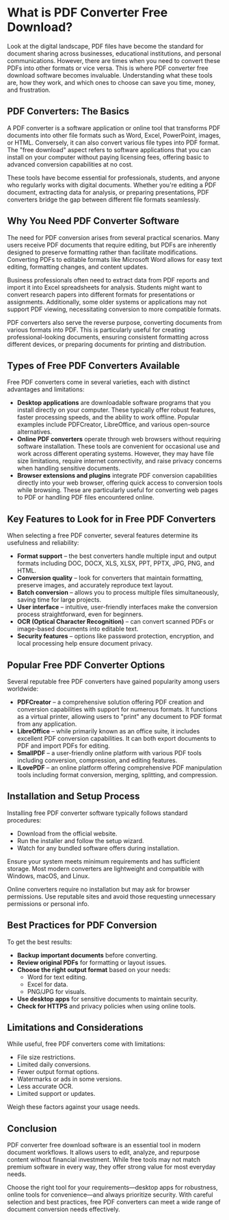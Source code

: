 # What is PDF Converter Free Download?

Look at the digital landscape, PDF files have become the standard for document sharing across businesses, educational institutions, and personal communications. However, there are times when you need to convert these PDFs into other formats or vice versa. This is where PDF converter free download software becomes invaluable. Understanding what these tools are, how they work, and which ones to choose can save you time, money, and frustration.

## PDF Converters: The Basics

A PDF converter is a software application or online tool that transforms PDF documents into other file formats such as Word, Excel, PowerPoint, images, or HTML. Conversely, it can also convert various file types into PDF format. The "free download" aspect refers to software applications that you can install on your computer without paying licensing fees, offering basic to advanced conversion capabilities at no cost.

These tools have become essential for professionals, students, and anyone who regularly works with digital documents. Whether you're editing a PDF document, extracting data for analysis, or preparing presentations, PDF converters bridge the gap between different file formats seamlessly.

## Why You Need PDF Converter Software

The need for PDF conversion arises from several practical scenarios. Many users receive PDF documents that require editing, but PDFs are inherently designed to preserve formatting rather than facilitate modifications. Converting PDFs to editable formats like Microsoft Word allows for easy text editing, formatting changes, and content updates.

Business professionals often need to extract data from PDF reports and import it into Excel spreadsheets for analysis. Students might want to convert research papers into different formats for presentations or assignments. Additionally, some older systems or applications may not support PDF viewing, necessitating conversion to more compatible formats.

PDF converters also serve the reverse purpose, converting documents from various formats into PDF. This is particularly useful for creating professional-looking documents, ensuring consistent formatting across different devices, or preparing documents for printing and distribution.

## Types of Free PDF Converters Available

Free PDF converters come in several varieties, each with distinct advantages and limitations:

- **Desktop applications** are downloadable software programs that you install directly on your computer. These typically offer robust features, faster processing speeds, and the ability to work offline. Popular examples include PDFCreator, LibreOffice, and various open-source alternatives.
- **Online PDF converters** operate through web browsers without requiring software installation. These tools are convenient for occasional use and work across different operating systems. However, they may have file size limitations, require internet connectivity, and raise privacy concerns when handling sensitive documents.
- **Browser extensions and plugins** integrate PDF conversion capabilities directly into your web browser, offering quick access to conversion tools while browsing. These are particularly useful for converting web pages to PDF or handling PDF files encountered online.

## Key Features to Look for in Free PDF Converters

When selecting a free PDF converter, several features determine its usefulness and reliability:

- **Format support** – the best converters handle multiple input and output formats including DOC, DOCX, XLS, XLSX, PPT, PPTX, JPG, PNG, and HTML.
- **Conversion quality** – look for converters that maintain formatting, preserve images, and accurately reproduce text layout.
- **Batch conversion** – allows you to process multiple files simultaneously, saving time for large projects.
- **User interface** – intuitive, user-friendly interfaces make the conversion process straightforward, even for beginners.
- **OCR (Optical Character Recognition)** – can convert scanned PDFs or image-based documents into editable text.
- **Security features** – options like password protection, encryption, and local processing help ensure document privacy.

## Popular Free PDF Converter Options

Several reputable free PDF converters have gained popularity among users worldwide:

- **PDFCreator** – a comprehensive solution offering PDF creation and conversion capabilities with support for numerous formats. It functions as a virtual printer, allowing users to "print" any document to PDF format from any application.
- **LibreOffice** – while primarily known as an office suite, it includes excellent PDF conversion capabilities. It can both export documents to PDF and import PDFs for editing.
- **SmallPDF** – a user-friendly online platform with various PDF tools including conversion, compression, and editing features.
- **ILovePDF** – an online platform offering comprehensive PDF manipulation tools including format conversion, merging, splitting, and compression.

## Installation and Setup Process

Installing free PDF converter software typically follows standard procedures:

- Download from the official website.
- Run the installer and follow the setup wizard.
- Watch for any bundled software offers during installation.

Ensure your system meets minimum requirements and has sufficient storage. Most modern converters are lightweight and compatible with Windows, macOS, and Linux.

Online converters require no installation but may ask for browser permissions. Use reputable sites and avoid those requesting unnecessary permissions or personal info.

## Best Practices for PDF Conversion

To get the best results:

- **Backup important documents** before converting.
- **Review original PDFs** for formatting or layout issues.
- **Choose the right output format** based on your needs:
  - Word for text editing.
  - Excel for data.
  - PNG/JPG for visuals.
- **Use desktop apps** for sensitive documents to maintain security.
- **Check for HTTPS** and privacy policies when using online tools.

## Limitations and Considerations

While useful, free PDF converters come with limitations:

- File size restrictions.
- Limited daily conversions.
- Fewer output format options.
- Watermarks or ads in some versions.
- Less accurate OCR.
- Limited support or updates.

Weigh these factors against your usage needs.

## Conclusion

PDF converter free download software is an essential tool in modern document workflows. It allows users to edit, analyze, and repurpose content without financial investment. While free tools may not match premium software in every way, they offer strong value for most everyday needs.

Choose the right tool for your requirements—desktop apps for robustness, online tools for convenience—and always prioritize security. With careful selection and best practices, free PDF converters can meet a wide range of document conversion needs effectively.
